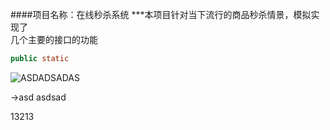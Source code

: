 ####项目名称：在线秒杀系统
***本项目针对当下流行的商品秒杀情景，模拟实现了  
几个主要的接口的功能
```Java
public static
```
![ASDADSADAS](https://ss0.baidu.com/6ONWsjip0QIZ8tyhnq/it/u=2899786842,3952190762&fm=96)

->asd
asdsad


13213
